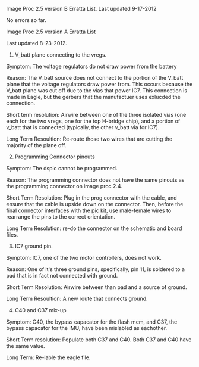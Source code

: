 Image Proc 2.5 version B
Erratta List.
Last updated 9-17-2012

No errors so far.




Image Proc 2.5 version A
Erratta List

Last updated 8-23-2012.


1.  V_batt plane connecting to the vregs.

Symptom: The voltage regulators do not draw power from the battery

Reason:   The V_batt source does not connect to the portion of the V_batt plane that the voltage
regulators draw power from.  This occurs because the V_batt plane was cut off due to the vias
that power IC7.  This connection is made in Eagle, but the gerbers that the manufactuer
uses exlucded the connection.

Short term resolution: Airwire between one of the three isolated vias (one each for the two vregs, one for the 
top H-bridge chip), and a portion of v_batt that is connected (typically, the other v_batt via for IC7).

Long Term Resoultion: Re-route those two wires that are cutting the majority of the plane off.



2.  Programming Connector pinouts

Symptom: The dspic cannot be programmed.

Reason: The programming connector does not have the same pinouts as the programming connector on
image proc 2.4.

Short Term Resolution: Plug in the prog connector with the cable, and ensure that the cable is upside 
down on the connector.  Then, before the final connector interfaces with the pic kit, use male-female
wires to rearrange the pins to the correct orientation.

Long Term Resolution: re-do the connector on the schematic and board files.



3.  IC7 ground pin.

Symptom: IC7, one of the two motor controllers, does not work.

Reason: One of it's three ground pins, specifically, pin 11, is soldered to a pad that is in fact not
connected with ground.

Short Term Resolution: Airwire between than pad and a source of ground.

Long Term Resoultion: A new route that connects ground.


4.  C40 and C37 mix-up

Symptom: C40, the bypass capacator for the flash mem, and C37, the bypass capacator for the IMU, have 
been mislabled as eachother.

Short Term resolution: Populate both C37 and C40.  Both C37 and C40 have the same value.

Long Term: Re-lable the eagle file.
